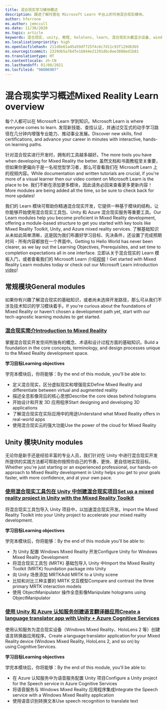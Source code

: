 ```yaml
---
title: 混合现实学习模块概述
description: 跟进了解托管在 Microsoft Learn 平台上的可用混合现实模块。
author: hferrone
ms.author: jemccull
ms.date: 11/30/2020
ms.topic: article
keywords: 混合现实, unity, 教程, hololens, learn, 混合现实头戴显示设备, windows 混合现实头戴显示设备, 虚拟现实头戴显示设备, 什么是虚拟现实, 什么是增强现实, MRTK, 混合现实工具包, 语言翻译, Azure, Azure 认知服务, Microsoft Learn
ms.localizationpriority: high
ms.openlocfilehash: 211d8e61a45a59df725f4c6c7d11c93f129d63b5
ms.sourcegitcommit: 2329db5a76dfe1b844e21291dbc8ee3888ed1b81
ms.translationtype: HT
ms.contentlocale: zh-CN
ms.lasthandoff: 01/08/2021
ms.locfileid: "98006907"
---
```

# <a name="mixed-reality-learn-overview"></a><span data-ttu-id="6b964-104">混合现实学习概述</span><span class="sxs-lookup"><span data-stu-id="6b964-104">Mixed Reality Learn overview</span></span>

<span data-ttu-id="6b964-105">每个人都可以在 Microsoft Learn 学到知识。</span><span class="sxs-lookup"><span data-stu-id="6b964-105">Microsoft Learn is where everyone comes to learn.</span></span> <span data-ttu-id="6b964-106">发现新技能、查找认证，并通过交互式的动手学习路径在几分钟内增强专业能力、推动事业发展。</span><span class="sxs-lookup"><span data-stu-id="6b964-106">Discover new skills, find certifications, and advance your career in minutes with interactive, hands-on learning paths.</span></span> 

<span data-ttu-id="6b964-107">针对混合现实进行开发时，拥有的工具越多越好。</span><span class="sxs-lookup"><span data-stu-id="6b964-107">The more tools you have when developing for Mixed Reality the better.</span></span> <span data-ttu-id="6b964-108">虽然文档和书面教程至关重要，但如果你更偏向于是一名视觉型学习者，那么可查看我们在 Microsoft Learn 上的视频内容。</span><span class="sxs-lookup"><span data-stu-id="6b964-108">While documentation and written tutorials are crucial, if you're more of a visual learner then our video content on Microsoft Learn is the place to be.</span></span> <span data-ttu-id="6b964-109">我们不断在添加更多模块，因此请务必回来查看更多更新内容！</span><span class="sxs-lookup"><span data-stu-id="6b964-109">More modules are being added all the time, so be sure to check back for more updates!</span></span>

<span data-ttu-id="6b964-110">我们的 Learn 模块可帮助你精通混合现实开发，它提供一种基于模块的结构，让你能够开始使用混合现实工具包、Unity 和 Azure 混合现实服务等重要工具。</span><span class="sxs-lookup"><span data-stu-id="6b964-110">Our Learn modules help you become proficient in Mixed Reality development, offering a module-based structure to get you started with key tools like Mixed Reality Toolkit, Unity, and Azure mixed reality services.</span></span> <span data-ttu-id="6b964-111">了解基础知识从未如此简单清晰，这是因为我们布置好学习目标、先决条件，还设置了完成预期时间 - 所有内容都放在一个界面中。</span><span class="sxs-lookup"><span data-stu-id="6b964-111">Getting to Hello World has never been clearer, as we lay out the Learning Objectives, Prerequisites, and set time to completion expectations all in one interface.</span></span> <span data-ttu-id="6b964-112">立即从关于混合现实的 Learn 模板入门，或者查看我们的 Microsoft Learn 介绍[视频](https://channel9.msdn.com/Blogs/One-Dev-Minute/What-is-Microsoft-Learn)！</span><span class="sxs-lookup"><span data-stu-id="6b964-112">Get started with Mixed Reality Learn modules today or check out our Microsoft Learn introduction [video](https://channel9.msdn.com/Blogs/One-Dev-Minute/What-is-Microsoft-Learn)!</span></span>

## <a name="general-modules"></a><span data-ttu-id="6b964-113">常规模块</span><span class="sxs-lookup"><span data-stu-id="6b964-113">General modules</span></span>

<span data-ttu-id="6b964-114">如果你有兴趣了解混合现实的基础知识，或者尚未选择开发路径，那么可从我们不涉及技术知识的学习模块着手。</span><span class="sxs-lookup"><span data-stu-id="6b964-114">If you're curious about the foundations of Mixed Reality or haven't chosen a development path yet, start with our tech-agnostic learning modules to get started.</span></span>

### <a name="introduction-to-mixed-reality"></a>[<span data-ttu-id="6b964-115">混合现实简介</span><span class="sxs-lookup"><span data-stu-id="6b964-115">Introduction to Mixed Reality</span></span>](https://docs.microsoft.com/learn/modules/intro-to-mixed-reality/)

<span data-ttu-id="6b964-116">掌握混合现实开发空间所独有的概念、术语和设计过程方面的基础知识。</span><span class="sxs-lookup"><span data-stu-id="6b964-116">Build a foundation in the core concepts, terminology, and design processes unique to the Mixed Reality development space.</span></span>

<span data-ttu-id="6b964-117">**学习目标**</span><span class="sxs-lookup"><span data-stu-id="6b964-117">**Learning objectives**</span></span>

<span data-ttu-id="6b964-118">学完本模块后，你将能够：</span><span class="sxs-lookup"><span data-stu-id="6b964-118">By the end of this module, you'll be able to:</span></span>

* <span data-ttu-id="6b964-119">定义混合现实，区分虚拟现实和增强现实</span><span class="sxs-lookup"><span data-stu-id="6b964-119">Define Mixed Reality and differentiate between virtual and augmented reality</span></span>
* <span data-ttu-id="6b964-120">描述全息影像背后的核心思想</span><span class="sxs-lookup"><span data-stu-id="6b964-120">Describe the core ideas behind holograms</span></span>
* <span data-ttu-id="6b964-121">开始设计和开发 3D 应用程序</span><span class="sxs-lookup"><span data-stu-id="6b964-121">Start designing and developing 3D applications</span></span>
* <span data-ttu-id="6b964-122">了解混合现实在实际应用中的用途</span><span class="sxs-lookup"><span data-stu-id="6b964-122">Understand what Mixed Reality offers in real-world apps</span></span>
* <span data-ttu-id="6b964-123">使用混合现实云的强大功能</span><span class="sxs-lookup"><span data-stu-id="6b964-123">Use the power of the cloud for Mixed Reality</span></span>

## <a name="unity-modules"></a><span data-ttu-id="6b964-124">Unity 模块</span><span class="sxs-lookup"><span data-stu-id="6b964-124">Unity modules</span></span>

<span data-ttu-id="6b964-125">无论你是新手还是经验丰富的专业人员，我们针对在 Unity 中进行混合现实开发所提供的实践方法都可帮助你按照你自己的节奏，更快、更自信地实现目标。</span><span class="sxs-lookup"><span data-stu-id="6b964-125">Whether you're just starting or an experienced professional, our hands-on approach to Mixed Reality development in Unity helps you get to your goals faster, with more confidence, and at your own pace.</span></span>

### <a name="set-up-a-mixed-reality-project-in-unity-with-the-mixed-reality-toolkit"></a>[<span data-ttu-id="6b964-126">使用混合现实工具包在 Unity 中创建混合现实项目</span><span class="sxs-lookup"><span data-stu-id="6b964-126">Set up a mixed reality project in Unity with the Mixed Reality Toolkit</span></span>](https://docs.microsoft.com/learn/modules/mixed-reality-toolkit-project-unity/)

<span data-ttu-id="6b964-127">将混合现实工具包导入 Unity 项目中，以加速混合现实开发。</span><span class="sxs-lookup"><span data-stu-id="6b964-127">Import the Mixed Reality Toolkit into your Unity project to accelerate your mixed reality development.</span></span>

<span data-ttu-id="6b964-128">**学习目标**</span><span class="sxs-lookup"><span data-stu-id="6b964-128">**Learning objectives**</span></span>

<span data-ttu-id="6b964-129">学完本模块后，你将能够：</span><span class="sxs-lookup"><span data-stu-id="6b964-129">By the end of this module you'll be able to:</span></span>

* <span data-ttu-id="6b964-130">为 Unity 配置 Windows Mixed Reality 开发</span><span class="sxs-lookup"><span data-stu-id="6b964-130">Configure Unity for Windows Mixed Reality Development</span></span>
* <span data-ttu-id="6b964-131">将混合现实工具包 (MRTK) 基础包导入 Unity 中</span><span class="sxs-lookup"><span data-stu-id="6b964-131">Import the Mixed Reality Toolkit (MRTK) foundation package into Unity</span></span>
* <span data-ttu-id="6b964-132">向 Unity 场景添加 MRTK</span><span class="sxs-lookup"><span data-stu-id="6b964-132">Add MRTK to a Unity scene</span></span>
* <span data-ttu-id="6b964-133">比较和对比三种主要的 MRTK 交互模型</span><span class="sxs-lookup"><span data-stu-id="6b964-133">Compare and contrast the three primary MRTK interaction models</span></span>
* <span data-ttu-id="6b964-134">使用 ObjectManipulator 操作全息影像</span><span class="sxs-lookup"><span data-stu-id="6b964-134">Manipulate holograms using ObjectManipulator</span></span>

### <a name="create-a-language-translator-app-with-unity--azure-cognitive-services"></a>[<span data-ttu-id="6b964-135">使用 Unity 和 Azure 认知服务创建语言翻译器应用</span><span class="sxs-lookup"><span data-stu-id="6b964-135">Create a language translator app with Unity + Azure Cognitive Services</span></span>](https://docs.microsoft.com/learn/modules/create-language-translator-mixed-reality-application-unity-azure-cognitive-services/)

<span data-ttu-id="6b964-136">使用认知服务为混合现实设备（Windows Mixed Reality、HoloLens 2 等）创建语言转换器应用程序。</span><span class="sxs-lookup"><span data-stu-id="6b964-136">Create a language translator application for your Mixed Reality device (Windows Mixed Reality, HoloLens 2, and so on) by using Cognitive Services.</span></span>

<span data-ttu-id="6b964-137">**学习目标**</span><span class="sxs-lookup"><span data-stu-id="6b964-137">**Learning objectives**</span></span>

<span data-ttu-id="6b964-138">学完本模块后，你将能够：</span><span class="sxs-lookup"><span data-stu-id="6b964-138">By the end of this module, you'll be able to:</span></span>

* <span data-ttu-id="6b964-139">在 Azure 认知服务中为语音服务配置 Unity 项目</span><span class="sxs-lookup"><span data-stu-id="6b964-139">Configure a Unity project for the Speech service in Azure Cognitive Services</span></span>
* <span data-ttu-id="6b964-140">将语音服务与 Windows Mixed Reality 应用程序集成</span><span class="sxs-lookup"><span data-stu-id="6b964-140">Integrate the Speech service with a Windows Mixed Reality application</span></span>
* <span data-ttu-id="6b964-141">使用语音识别转换文本</span><span class="sxs-lookup"><span data-stu-id="6b964-141">Use speech recognition to translate text</span></span>
